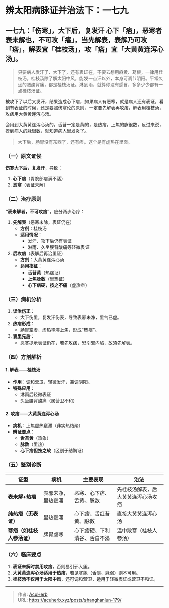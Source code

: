 # 辨太阳病脉证并治法下：一七九


## 一七九：「伤寒」，大下后，复发汗 心下「痞」，恶寒者表未解也，不可攻「痦」，当先解表，表解乃可攻「痞」，解表宜「桂枝汤」，攻「痞」宜「大黄黄连泻心汤」。

<!--more-->

> 只要病人发汗了、大下了，还有表证在，不要去想用麻黄、葛根，一律用桂枝汤。桂枝汤除了解太阳中风，能发一点汗以外，本身可调节阴阳。平常久坐的腰酸背痛，都是桂枝汤证。淋到雨，就算你没有感冒，多多少少都有一点桂枝汤证。

被攻下了以后又发汗，结果造成心下痞，如果病人有恶寒，就是病人还有表证，看到有表证的时候，还是要照伤寒论的原则，一定要先解表再攻痞，解表用桂枝汤，攻痞用大黄黄连泻心汤。

会用到大黄黄连泻心汤的，舌苔一定是黄的，是热痞，上焦的脉很数，反过来说，摸到病人的脉很数，就知道病人里发炎了。

> 大下后，肠胃没有东西了，还有痞，这个是有虚热在里面。

### **（一）原文证候**  
**伤寒大下后，复发汗**，导致：  
1. **心下痞**（胃脘部痞满不适）  
2. **恶寒**（表证未解）  

### **（二）治疗原则**  
**“表未解者，不可攻痞”**，应分两步治疗：  
1. **先解表**（恶寒未除，表证仍在）  
   - **方剂**：桂枝汤  
   - **适用情况**：  
     - 发汗、攻下后仍有表证  
     - 淋雨、久坐腰背酸痛等轻微表证  
2. **后攻痞**（表解后再治里证）  
   - **方剂**：大黄黄连泻心汤  
   - **适用指征**：  
     - **舌苔黄**（热痞证）  
     - **上焦脉数**（里热证）  
     - **心下痞硬，按之不痛**（虚热痞）  

### **（三）病机分析**  
1. **误治伤正**：  
   - 大下伤里，复发汗伤表，导致表邪未净，里气已虚。  
2. **热痞形成**：  
   - 肠胃空虚，虚热壅滞上焦，形成“热痞”。  
3. **表里先后**：  
   - 恶寒提示表证仍在，若先攻痞，恐引邪内陷，故须先解表。  

### **（四）方剂解析**  
#### **1. 解表——桂枝汤**  
- **作用**：调和营卫，轻微发汗，兼调阴阳。  
- **特殊应用**：  
  - 淋雨后轻微表证  
  - 久坐腰背酸痛（属营卫不和）  

#### **2. 攻痞——大黄黄连泻心汤**  
- **病机**：上焦虚热壅滞（非实热结聚）  
- **辨证要点**：  
  - **舌苔黄**（热象）  
  - **脉数**（里热）  
  - **心下痞但按之软**（区别于结胸证）  

### **（五）鉴别诊断**  
| 证型 | 病机 | 主要表现 | 治法 |  
|------|------|---------|------|  
| **表未解+热痞** | 表邪未净，里热壅滞 | 恶寒、心下痞、舌黄、脉数 | 先桂枝汤解表，后大黄黄连泻心汤攻痞 |  
| **纯热痞（无表证）** | 里热壅滞 | 心下痞、舌红苔黄、脉数 | 直接大黄黄连泻心汤 |  
| **寒痞（如桂枝人参汤证）** | 脾胃虚寒 | 心下痞硬、下利清谷、舌白不渴 | 温中散寒（桂枝人参汤） |  

### **（六）临床要点**  
1. **表证未解时禁用攻痞**，否则易引邪入里。  
2. **大黄黄连泻心汤适用于热痞**，若见寒象（舌淡、脉弱）则不可用。  
3. **桂枝汤不仅用于太阳中风**，还可调和营卫，适用于轻微表证或营卫不和证。

---

> 作者: [AcuHerb](https://acuherb.xyz)  
> URL: https://acuherb.xyz/posts/shanghanlun-179/  

